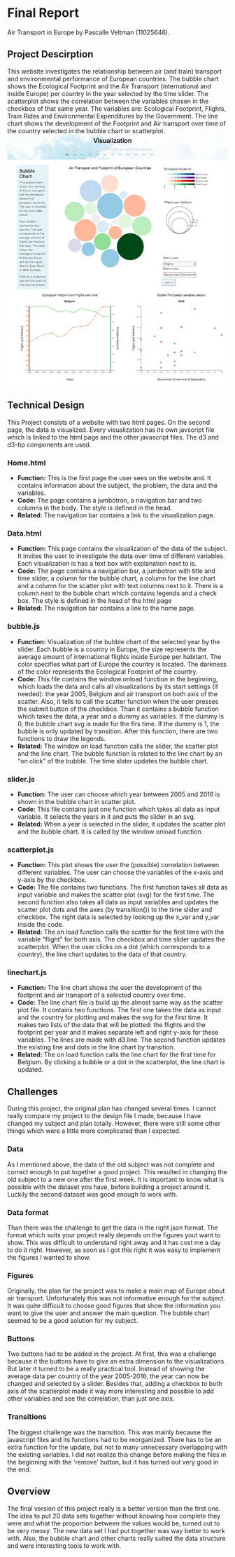 # Final Report
Air Transport in Europe by Pascalle Veltman (11025646).

## Project Descirption
This website investigates the relationship between air (and train) transport and environmental performance of European countries. The bubble chart shows the Ecological Footprint and the Air Transport (international and inside Europe) per country in the year selected by the time slider. The scatterplot shows the correlation between the variables chosen in the checkbox of that same year. The variables are: Ecological Footprint, Flights, Train Rides and Environmental Expenditures by the Government. The line chart shows the development of the Footprint and Air transport over time of the country selected in the bubble chart or scatterplot.
![Preview](/Images/report.jpg)

## Technical Design
This Project consists of a website with two html pages. On the second page, the data is visualized. Every visualization has its own javscript file which is linked to the html page and the other javascript files. The d3 and d3-tip components are used.

### Home.html  
* **Function:** This is the first page the user sees on the website and. It contains information about the subject, the problem, the data and the variables.
* **Code:** The page contains a jumbotron, a navigation bar and two columns in the body. The style is defined in the head.
* **Related:** The navigation bar contains a link to the visualization page.

### Data.html  
* **Function:**  This page contains the visualization of the data of the subject. It invites the user to investigate the data over time of different variables. Each visualization is has a text box with explanation next to is.
* **Code:** The page contains a navigation bar, a jumbotron with title and time slider, a column for the bubble chart, a column for the line chart and a column for the scatter plot with text columns next to it. There is a column next to the bubble chart which contains legends and a check box. The style is defined in the head of the html page
* **Related:** The navigation bar contains a link to the home page.

### bubble.js
* **Function:** Visualization of the bubble chart of the selected year by the slider. Each bubble is a country in Europe, the size represents the average amount of international flights inside Europe per habitant. The color specifies what part of Europe the country is located. The darkness of the color represents the Ecological Footprint of the country.
* **Code:** This file contains the window.onload function in the beginning, which loads the data and calls all visualizations by its start settings (if needed): the year 2005, Belgium and air transport on both axis of the scatter. Also, it tells to call the scatter function when the user presses the submit button of the checkbox. Than it contains a bubble function which takes the data, a year and a dummy as variables. If the dummy is 0, the bubble chart svg is made for the firs time. If the dummy is 1, the bubble is only updated by transition. After this function, there are two functions to draw the legends.
* **Related:** The window on load function calls the slider, the scatter plot and the line chart. The bubble function is related to the line chart by an "on click" of the bubble. The time slider updates the bubble chart.

### slider.js
* **Function:** The user can choose which year between 2005 and 2016 is shown in the bubble chart in scatter plot.
* **Code:** This file contains just one function which takes all data as input variable. It selects the years in it and puts the slider in an svg.
* **Related:** When a year is selected in the slider, it updates the scatter plot and the bubble chart. It is called by the window onload function.

### scatterplot.js
* **Function:** This plot shows the user the (possible) correlation between different variables. The user can choose the variables of the x-axis and y-axis by the checkbox.
* **Code:** The file contains two functions. The first function takes all data as input variable and makes the scatter plot (svg) for the first time. The second function also takes all data as input variables and updates the scatter plot dots and the axes (by transition()) to the time slider and checkbox. The right data is selected by looking up the x_var and y_var inside the code.
* **Related:** The on load function calls the scatter for the first time with the variable "flight" for both axis. The checkbox and time slider updates the scatterplot. When the user clicks on a dot (which corresponds to a country), the line chart updates to the data of that country.

### linechart.js
* **Function:** The line chart shows the user the development of the footprint and air transport of a selected country over time.
* **Code:** The line chart file is build up the almost same way as the scatter plot file. It contains two functions. The first one takes the data as input and the country for plotting and makes the svg for the first time. It makes two lists of the data that will be plotted: the flights and the footprint per year and it makes separate left and right y-axis for these variables. The lines are made with d3.line. The second function updates the existing line and dots in the line chart by transition.
* **Related:** The on load function calls the line chart for the first time for Belgium. By clicking a bubble or a dot in the scatterplot, the line chart is updated.

## Challenges
During this project, the original plan has changed several times. I cannot really compare my project to the design file I made, because I have changed my subject and plan totally. However, there were still some other things which were a little more complicated than I expected.

### Data
As I mentioned above, the data of the old subject was not complete and correct enough to put together a good project. This resulted in changing the old subject to a new one after the first week. It is important to know what is possible with the dataset you have, before building a project around it. Luckily the second dataset was good enough to work with.

### Data format
Than there was the challenge to get the data in the right json format. The format which suits your project really depends on the figures yout want to show. This was difficult to understand right away and it has cost me a day to do it right. However, as soon as I got this right it was easy to implement the figures I wanted to show.

### Figures
Originally, the plan for the project was to make a main map of Europe about air transport. Unfortunately this was not informative enough for the subject. It was quite difficult to choose good figures that show the information you want to give the user and answer the main question. The bubble chart seemed to be a good solution for my subject.

### Buttons
Two buttons had to be added in the project. At first, this was a challenge because it the buttons have to give an extra dimension to the visualizations. But later it turned to be a really practical tool. Instead of showing the average data per country of the year 2005-2016, the year can now be changed and selected by a slider. Besides that, adding a checkbox to both axis of the scatterplot made it way more interesting and possible to add other variables and see the correlation, than just one axis.

### Transitions
The biggest challenge was the transition. This was mainly because the javascript files and its functions had to be reorganized. There has to be an extra function for the update, but not to many unnecessary overlapping with the existing variables. I did not realize this change before making the files in the beginning with the 'remove' button, but it has turned out very good in the end.

## Overview
The final version of this project really is a better version than the first one. The idea to put 20 data sets together without knowing how complete they were and what the proportion between the values would be, turned out to be very messy. The new data set I had put together was way better to work with. Also, the bubble chart and other charts really suited the data structure and were interesting tools to work with.
